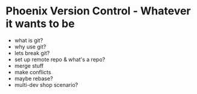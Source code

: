 # Phoenix Version Control - Whatever it wants to be

- what is git?
- why use git?
- lets break git?
- set up remote repo & what's a repo?
- merge stuff
- make conflicts
- maybe rebase?
- multi-dev shop scenario?

